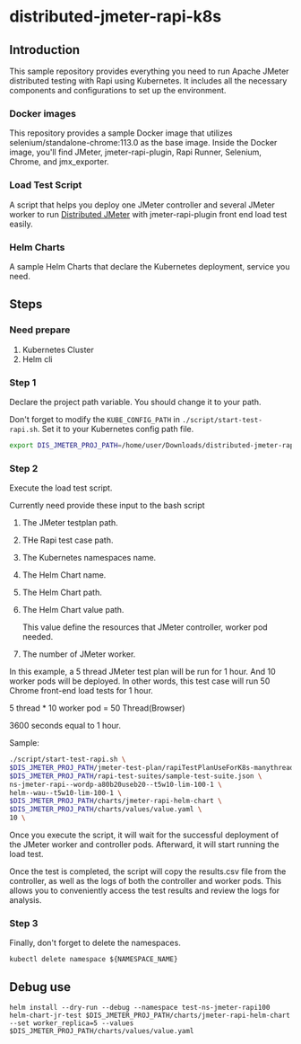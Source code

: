 # distributed-jmeter-rapi-k8s

## Introduction

This sample repository provides everything you need to run Apache JMeter distributed testing with Rapi using Kubernetes. It includes all the necessary components and configurations to set up the environment.

### Docker images

This repository provides a sample Docker image that utilizes selenium/standalone-chrome:113.0 as the base image. Inside the Docker image, you'll find JMeter, jmeter-rapi-plugin, Rapi Runner, Selenium, Chrome, and jmx_exporter.

### Load Test Script

A script that helps you deploy one JMeter controller and several JMeter worker to run [Distributed JMeter](https://jmeter.apache.org/usermanual/jmeter_distributed_testing_step_by_step.html) with jmeter-rapi-plugin front end load test easily.

### Helm Charts

A sample Helm Charts that declare the Kubernetes deployment, service you need.

## Steps

### Need prepare

1. Kubernetes Cluster
2. Helm cli


### Step 1
Declare the project path variable. You should change it to your path.

Don't forget to modify the `KUBE_CONFIG_PATH` in `./script/start-test-rapi.sh`. Set it to your Kubernetes config path file.

```bash
export DIS_JMETER_PROJ_PATH=/home/user/Downloads/distributed-jmeter-rapi-k8s
```

### Step 2

Execute the load test script.

Currently need provide these input to the bash script

1. The JMeter testplan path.
2. THe Rapi test case path.
3. The Kubernetes namespaces name.
4. The Helm Chart name.
5. The Helm Chart path.
6. The Helm Chart value path.

   This value define the resources that JMeter controller, worker pod needed.

7. The number of JMeter worker.

In this example, a 5 thread JMeter test plan will be run for 1 hour. And 10 worker pods will be deployed. In other words, this test case will run 50 Chrome front-end load tests for 1 hour.

5 thread \* 10 worker pod = 50 Thread(Browser)

3600 seconds equal to 1 hour.

Sample:

```bash
./script/start-test-rapi.sh \
$DIS_JMETER_PROJ_PATH/jmeter-test-plan/rapiTestPlanUseForK8s-manythread-with-synctimer-loop1hour.jmx \
$DIS_JMETER_PROJ_PATH/rapi-test-suites/sample-test-suite.json \
ns-jmeter-rapi--wordp-a80b20useb20--t5w10-lim-100-1 \
helm--wau--t5w10-lim-100-1 \
$DIS_JMETER_PROJ_PATH/charts/jmeter-rapi-helm-chart \
$DIS_JMETER_PROJ_PATH/charts/values/value.yaml \
10 \
```

Once you execute the script, it will wait for the successful deployment of the JMeter worker and controller pods. Afterward, it will start running the load test.

Once the test is completed, the script will copy the results.csv file from the controller, as well as the logs of both the controller and worker pods. This allows you to conveniently access the test results and review the logs for analysis.

### Step 3

Finally, don't forget to delete the namespaces.

```
kubectl delete namespace ${NAMESPACE_NAME}
```

## Debug use

```
helm install --dry-run --debug --namespace test-ns-jmeter-rapi100 helm-chart-jr-test $DIS_JMETER_PROJ_PATH/charts/jmeter-rapi-helm-chart --set worker_replica=5 --values $DIS_JMETER_PROJ_PATH/charts/values/value.yaml
```
